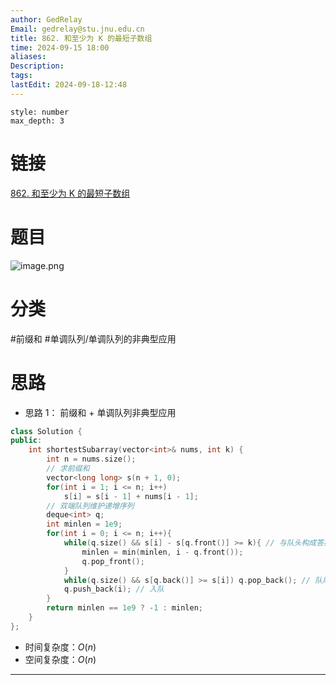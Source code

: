 ```yaml
---
author: GedRelay
Email: gedrelay@stu.jnu.edu.cn
title: 862. 和至少为 K 的最短子数组
time: 2024-09-15 18:00
aliases: 
Description: 
tags: 
lastEdit: 2024-09-18-12:48
---
```


```toc
style: number
max_depth: 3
```

# 链接
[862. 和至少为 K 的最短子数组](https://leetcode.cn/problems/shortest-subarray-with-sum-at-least-k/) 

# 题目
![image.png](https://ged-pic-bed.oss-cn-guangzhou.aliyuncs.com/img/202409151801782.png)


# 分类
#前缀和 #单调队列/单调队列的非典型应用 

# 思路
- 思路 1：
前缀和 + 单调队列非典型应用


```cpp
class Solution {
public:
    int shortestSubarray(vector<int>& nums, int k) {
        int n = nums.size();
        // 求前缀和
        vector<long long> s(n + 1, 0);
        for(int i = 1; i <= n; i++)
            s[i] = s[i - 1] + nums[i - 1];
        // 双端队列维护递增序列
        deque<int> q;
        int minlen = 1e9;
        for(int i = 0; i <= n; i++){
            while(q.size() && s[i] - s[q.front()] >= k){ // 与队头构成答案对，记录答案并出队
                minlen = min(minlen, i - q.front());
                q.pop_front();
            }
            while(q.size() && s[q.back()] >= s[i]) q.pop_back(); // 队尾出队维护递增队列
            q.push_back(i); // 入队
        }
        return minlen == 1e9 ? -1 : minlen;
    }
};
```


- 时间复杂度：${O\left( n \right)  }$ 
- 空间复杂度：${O\left( n \right)  }$ 


---

